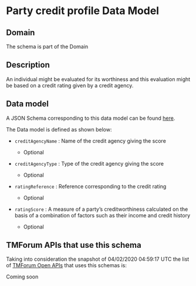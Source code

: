# Party credit profile Data Model

## Domain

The  schema is part of the  Domain

## Description

An individual might be evaluated for its worthiness and this evaluation might be based on a credit rating given by a credit agency.

## Data model

A JSON Schema corresponding to this data model can be found
[here](https://github.com/tmforum-rand/schemas/blob/candidates/EngagedParty/PartyCreditProfile.schema.json).

The Data model is defined as shown below:

- `creditAgencyName` : Name of the credit agency giving the score

  - Optional


- `creditAgencyType` : Type of the credit agency giving the score

  - Optional


- `ratingReference` : Reference corresponding to the credit rating

  - Optional


- `ratingScore` : A measure of a party’s creditworthiness calculated on the basis of a combination of factors such as their income and credit history

  - Optional






## TMForum APIs that use this schema

Taking into consideration the snapshot of 04/02/2020 04:59:17 UTC the list of [TMForum Open APIs](https://www.tmforum.org/open-apis/) that uses this schemas is:

Coming soon